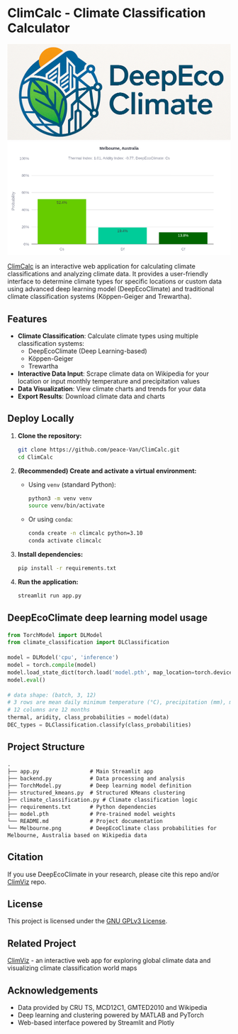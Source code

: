 # ClimCalc - Climate Classification Calculator

![DeepEcoClimateLogo](logo.png)
![DeepEcoClimate](Melbourne.png)

[ClimCalc](https://climcalc.streamlit.app) is an interactive web application for calculating climate classifications and analyzing climate data. It provides a user-friendly interface to determine climate types for specific locations or custom data using advanced deep learning model (DeepEcoClimate) and traditional climate classification systems (Köppen-Geiger and Trewartha).

## Features

* **Climate Classification**: Calculate climate types using multiple classification systems:
  - DeepEcoClimate (Deep Learning-based)
  - Köppen-Geiger
  - Trewartha
* **Interactive Data Input**: Scrape climate data on Wikipedia for your location or input monthly temperature and precipitation values
* **Data Visualization**: View climate charts and trends for your data
* **Export Results**: Download climate data and charts

## Deploy Locally

1. **Clone the repository:**
   ```bash
   git clone https://github.com/peace-Van/ClimCalc.git
   cd ClimCalc
   ```

2. **(Recommended) Create and activate a virtual environment:**
   * Using `venv` (standard Python):
     ```bash
     python3 -m venv venv
     source venv/bin/activate
     ```
   * Or using `conda`:
     ```bash
     conda create -n climcalc python=3.10
     conda activate climcalc
     ```

3. **Install dependencies:**
   ```bash
   pip install -r requirements.txt
   ```

4. **Run the application:**
   ```bash
   streamlit run app.py
   ```

## DeepEcoClimate deep learning model usage

```python
from TorchModel import DLModel
from climate_classification import DLClassification

model = DLModel('cpu', 'inference')
model = torch.compile(model)
model.load_state_dict(torch.load('model.pth', map_location=torch.device('cpu')))
model.eval()

# data shape: (batch, 3, 12)
# 3 rows are mean daily minimum temperature (°C), precipitation (mm), mean daily maximum temperature (°C)
# 12 columns are 12 months
thermal, aridity, class_probabilities = model(data)
DEC_types = DLClassification.classify(class_probabilities)
```

## Project Structure

```
.
├── app.py                # Main Streamlit app
├── backend.py            # Data processing and analysis
├── TorchModel.py         # Deep learning model definition
├── structured_kmeans.py  # Structured KMeans clustering
├── climate_classification.py # Climate classification logic
├── requirements.txt      # Python dependencies
├── model.pth             # Pre-trained model weights
└── README.md             # Project documentation
└── Melbourne.png         # DeepEcoClimate class probabilities for Melbourne, Australia based on Wikipedia data
```

## Citation

If you use DeepEcoClimate in your research, please cite this repo and/or [ClimViz](https://github.com/peace-Van/ClimViz/tree/main) repo.

## License

This project is licensed under the [GNU GPLv3 License](LICENSE).

## Related Project

[ClimViz](https://github.com/peace-Van/ClimViz) - an interactive web app for exploring global climate data and visualizing climate classification world maps

## Acknowledgements

* Data provided by CRU TS, MCD12C1, GMTED2010 and Wikipedia
* Deep learning and clustering powered by MATLAB and PyTorch
* Web-based interface powered by Streamlit and Plotly
